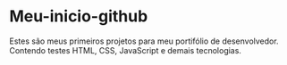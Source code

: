 # Meu-inicio-github
Estes são meus primeiros projetos para meu portifólio de desenvolvedor.
Contendo testes HTML, CSS, JavaScript e demais tecnologias.
